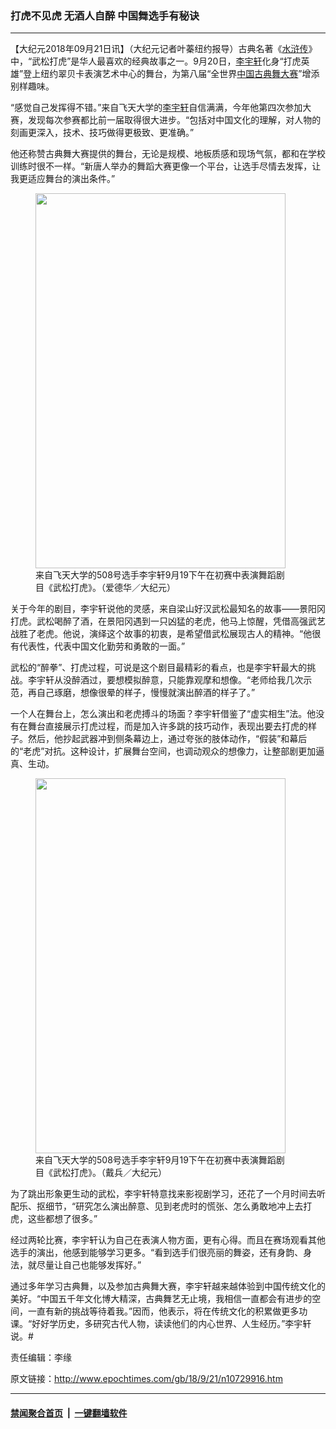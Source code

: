 ### 打虎不见虎 无酒人自醉 中国舞选手有秘诀
------------------------

<p>【大纪元2018年09月21日讯】（大纪元记者叶蓁纽约报导）古典名著《<a href="http://www.epochtimes.com/gb/tag/%E6%B0%B4%E6%B5%92%E4%BC%A0.html">水浒传</a>》中，“武松打虎”是华人最喜欢的经典故事之一。9月20日，<a href="http://www.epochtimes.com/gb/tag/%E6%9D%8E%E5%AE%87%E8%BD%A9.html">李宇轩</a>化身“打虎英雄”登上纽约翠贝卡表演艺术中心的舞台，为第八届“全世界<a href="http://www.epochtimes.com/gb/tag/%E4%B8%AD%E5%9B%BD%E5%8F%A4%E5%85%B8%E8%88%9E%E5%A4%A7%E8%B5%9B.html">中国古典舞大赛</a>”增添别样趣味。</p>
<p>“感觉自己发挥得不错。”来自飞天大学的<a href="http://www.epochtimes.com/gb/tag/%E6%9D%8E%E5%AE%87%E8%BD%A9.html">李宇轩</a>自信满满，今年他第四次参加大赛，发现每次参赛都比前一届取得很大进步。“包括对中国文化的理解，对人物的刻画更深入，技术、技巧做得更极致、更准确。”</p>
<p>他还称赞古典舞大赛提供的舞台，无论是规模、地板质感和现场气氛，都和在学校训练时很不一样。“新唐人举办的舞蹈大赛更像一个平台，让选手尽情去发挥，让我更适应舞台的演出条件。”</p>
<figure id="attachment_10729941" style="width: 400px" class="wp-caption aligncenter"><a href="http://i.epochtimes.com/assets/uploads/2018/09/1809192308032003.jpg"><img class="size-large wp-image-10729941" title="" src="http://i.epochtimes.com/assets/uploads/2018/09/1809192308032003.jpg" alt="" width="400" height="600" /></a><figcaption class="wp-caption-text">来自飞天大学的508号选手李宇轩9月19下午在初赛中表演舞蹈剧目《武松打虎》。（爱德华／大纪元）</figcaption></figure>
<p>关于今年的剧目，李宇轩说他的灵感，来自梁山好汉武松最知名的故事——景阳冈打虎。武松喝醉了酒，在景阳冈遇到一只凶猛的老虎，他马上惊醒，凭借高强武艺战胜了老虎。他说，演绎这个故事的初衷，是希望借武松展现古人的精神。“他很有代表性，代表中国文化勤劳和勇敢的一面。”</p>
<p>武松的“醉拳”、打虎过程，可说是这个剧目最精彩的看点，也是李宇轩最大的挑战。李宇轩从没醉酒过，要想模拟醉意，只能靠观摩和想像。“老师给我几次示范，再自己琢磨，想像很晕的样子，慢慢就演出醉酒的样子了。”</p>
<p>一个人在舞台上，怎么演出和老虎搏斗的场面？李宇轩借鉴了“虚实相生”法。他没有在舞台直接展示打虎过程，而是加入许多跳的技巧动作，表现出要去打虎的样子。然后，他抄起武器冲到侧条幕边上，通过夸张的肢体动作，“假装”和幕后的“老虎”对抗。这种设计，扩展舞台空间，也调动观众的想像力，让整部剧更加逼真、生动。</p>
<figure id="attachment_10729944" style="width: 400px" class="wp-caption aligncenter"><a href="http://i.epochtimes.com/assets/uploads/2018/09/1809191802122003.jpg"><img class="size-large wp-image-10729944" title="" src="http://i.epochtimes.com/assets/uploads/2018/09/1809191802122003.jpg" alt="" width="400" height="600" /></a><figcaption class="wp-caption-text">来自飞天大学的508号选手李宇轩9月19下午在初赛中表演舞蹈剧目《武松打虎》。（戴兵／大纪元）</figcaption></figure>
<p>为了跳出形象更生动的武松，李宇轩特意找来影视剧学习，还花了一个月时间去听配乐、抠细节，“研究怎么演出醉意、见到老虎时的慌张、怎么勇敢地冲上去打虎，这些都想了很多。”</p>
<p>经过两轮比赛，李宇轩认为自己在表演人物方面，更有心得。而且在赛场观看其他选手的演出，他感到能够学习更多。“看到选手们很亮丽的舞姿，还有身韵、身法，就尽量让自己也能够发挥好。”</p>
<p>通过多年学习古典舞，以及参加古典舞大赛，李宇轩越来越体验到中国传统文化的美好。“中国五千年文化博大精深，古典舞艺无止境，我相信一直都会有进步的空间，一直有新的挑战等待着我。”因而，他表示，将在传统文化的积累做更多功课。“好好学历史，多研究古代人物，读读他们的内心世界、人生经历。”李宇轩说。#</p>
<p>责任编辑：李缘</p>

原文链接：http://www.epochtimes.com/gb/18/9/21/n10729916.htm


------------------------
#### [禁闻聚合首页](https://github.com/gfw-breaker/banned-news/blob/master/README.md) &nbsp;|&nbsp;  [一键翻墙软件](https://github.com/gfw-breaker/nogfw/blob/master/README.md)